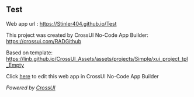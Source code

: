 ## Test
Web app url : https://Stinler404.github.io/Test

This project was created by CrossUI No-Code App Builder: https://crossui.com/RADGithub

Based on template: https://linb.github.io/CrossUI_Assets/assets/projects/Simple/xui_project_tpl_Empty

Click [here](https://crossui.com/RADGithub/#!from=github&owner=Stinler404&repo=Test) to edit this web app in CrossUI No-Code App Builder

<i>Powered by [CrossUI](https://crossui.com)</i>
